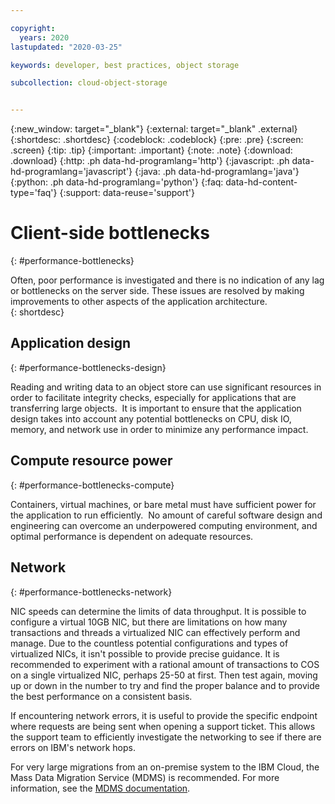 ```yaml
---

copyright:
  years: 2020
lastupdated: "2020-03-25"

keywords: developer, best practices, object storage

subcollection: cloud-object-storage


---
```

{:new_window: target="_blank"}
{:external: target="_blank" .external}
{:shortdesc: .shortdesc}
{:codeblock: .codeblock}
{:pre: .pre}
{:screen: .screen}
{:tip: .tip}
{:important: .important}
{:note: .note}
{:download: .download} 
{:http: .ph data-hd-programlang='http'} 
{:javascript: .ph data-hd-programlang='javascript'} 
{:java: .ph data-hd-programlang='java'} 
{:python: .ph data-hd-programlang='python'}
{:faq: data-hd-content-type='faq'}
{:support: data-reuse='support'}

# Client-side bottlenecks
{: #performance-bottlenecks}

Often, poor performance is investigated and there is no indication of any lag or bottlenecks on the server side. These issues are resolved by making improvements to other aspects of the application architecture.  
{: shortdesc}

## Application design
{: #performance-bottlenecks-design}

Reading and writing data to an object store can use significant resources in order to facilitate integrity checks, especially for applications that are transferring large objects.  It is important to ensure that the application design takes into account any potential bottlenecks on CPU, disk IO, memory, and network use in order to minimize any performance impact.

## Compute resource power
{: #performance-bottlenecks-compute}

Containers, virtual machines, or bare metal must have sufficient power for the application to run efficiently.  No amount of careful software design and engineering can overcome an underpowered computing environment, and optimal performance is dependent on adequate resources.  

## Network
{: #performance-bottlenecks-network}

NIC speeds can determine the limits of data throughput. It is possible to configure a virtual 10GB NIC, but there are limitations on how many transactions and threads a virtualized NIC can effectively perform and manage. Due to the countless potential configurations and types of virtualized NICs, it isn't possible to provide precise guidance. It is recommended to experiment with a rational amount of transactions to COS on a single virtualized NIC, perhaps 25-50 at first. Then test again, moving up or down in the number to try and find the proper balance and to provide the best performance on a consistent basis.

If encountering network errors, it is useful to provide the specific endpoint where requests are being sent when opening a support ticket. This allows the support team to efficiently investigate the networking to see if there are errors on IBM's network hops.

For very large migrations from an on-premise system to the IBM Cloud, the Mass Data Migration Service (MDMS) is recommended. For more information, see the [MDMS documentation](/docs/mass-data-migration?topic=mass-data-migration-getting-started-tutorial).